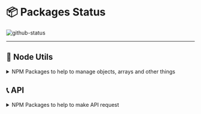 #  :package: Packages Status

![github-status](https://user-images.githubusercontent.com/39351850/94375002-cf941a80-00e6-11eb-8b3a-4886c3cead6d.png)

---

##  :wrench: Node Utils

<details>
 <summary>NPM Packages to help to manage objects, arrays and other things</summary>
  
  ### :x: Press-F
  ![NPM Version](https://img.shields.io/npm/v/press-f.svg)
  ![NPM downloads](https://img.shields.io/npm/dm/press-f.svg)
  ![NPM bundle size](https://img.shields.io/bundlephobia/min/press-f)
  ![Tests Status](https://github.com/gastonpereyra/press-f/workflows/Build%20Status/badge.svg)
  [![Coverage Status](https://img.shields.io/coveralls/github/gastonpereyra/press-f/master.svg)](https://coveralls.io/r/gastonpereyra/press-f?branch=master)
  ![Last Version Status](https://github.com/gastonpereyra/packages-status/workflows/Press-F-Status/badge.svg)

  - **Description**: When an Error happens, press "f" to pay respect.
  - **Real Description**: It's an Error Wrapper to add a custom Error Name.
  - [**NPM Link**](https://www.npmjs.com/package/press-f)
  - [**Repository Link**](https://github.com/gastonpereyra/press-f)

  ### :hocho: Objects-Normalizer
  ![NPM Version](https://img.shields.io/npm/v/objects-normalizer.svg)
  ![NPM downloads](https://img.shields.io/npm/dm/objects-normalizer.svg)
  ![NPM bundle size](https://img.shields.io/bundlephobia/min/objects-normalizer)
  ![Tests Status](https://github.com/gastonpereyra/objects-normalizer/workflows/Build%20Status/badge.svg)
  [![Coverage Status](https://img.shields.io/coveralls/github/gastonpereyra/objects-normalizer/master.svg)](https://coveralls.io/r/gastonpereyra/objects-normalizer?branch=master)
  ![Last Version Status](https://github.com/gastonpereyra/packages-status/workflows/Objects-Normalizer-Status/badge.svg)

  - **Description**: Normalizes object keys, to have all the same keys by keeping or removing fields
  - **Installation**: `npm i objects-normalizer`
  - [**NPM Link**](https://www.npmjs.com/package/objects-normalizer)
  - [**Repository Link**](https://github.com/gastonpereyra/objects-normalizer)

  ### :triangular_ruler: Are-Objects-Equals
  ![NPM Version](https://img.shields.io/npm/v/are-objects-equals.svg)
  ![NPM downloads](https://img.shields.io/npm/dm/are-objects-equals.svg)
  ![NPM bundle size](https://img.shields.io/bundlephobia/min/are-objects-equals)
  ![Tests Status](https://github.com/gastonpereyra/are-objects-equals/workflows/Build%20Status/badge.svg)
  [![Coverage Status](https://img.shields.io/coveralls/github/gastonpereyra/are-objects-equals/master.svg)](https://coveralls.io/r/gastonpereyra/are-objects-equals?branch=master)
  ![Last Version Status](https://github.com/gastonpereyra/packages-status/workflows/Are-Objects-Equals-Status/badge.svg)

  - **Description**: A tool to compare objects easier, and normalize if necessary
  - **Installation**: `npm i are-objects-equals`
  - [**NPM Link**](https://www.npmjs.com/package/are-objects-equals)
  - [**Repository Link**](https://github.com/gastonpereyra/are-objects-equals)

  ### :spades: Get-Unique-Objects
  ![NPM Version](https://img.shields.io/npm/v/get-unique-objects.svg)
  ![NPM downloads](https://img.shields.io/npm/dm/get-unique-objects.svg)
  ![NPM bundle size](https://img.shields.io/bundlephobia/min/get-unique-objects)
  ![Tests Status](https://github.com/gastonpereyra/get-unique-objects/workflows/Build%20Status/badge.svg)
  [![Coverage Status](https://img.shields.io/coveralls/github/gastonpereyra/get-unique-objects/master.svg)](https://coveralls.io/r/gastonpereyra/get-unique-objects?branch=master)
  ![Last Version Status](https://github.com/gastonpereyra/packages-status/workflows/Get-Unique-Objects-Status/badge.svg)

  - **Description**: Get unique objects from array of objects (can be normalize before compare them)
  - **Installation**: `npm i get-unique-objects`
  - [**NPM Link**](https://www.npmjs.com/package/get-unique-objects)
  - [**Repository Link**](https://github.com/gastonpereyra/get-unique-objects)

  ### :straight_ruler: Struct-Prototype
  ![NPM Version](https://img.shields.io/npm/v/struct-prototype.svg)
  ![NPM downloads](https://img.shields.io/npm/dm/struct-prototype.svg)
  ![NPM bundle size](https://img.shields.io/bundlephobia/min/struct-prototype)
  ![Tests Status](https://github.com/gastonpereyra/struct-prototype/workflows/Build%20Status/badge.svg)
  [![Coverage Status](https://img.shields.io/coveralls/github/gastonpereyra/struct-prototype/master.svg)](https://coveralls.io/r/gastonpereyra/struct-prototype?branch=master)
  ![Last Version Status](https://github.com/gastonpereyra/packages-status/workflows/struct-prototype-Status/badge.svg)

  - **Description**: To validate data structure. It's a Prototype
  - **Installation**: `npm i struct-prototype`
  - [**NPM Link**](https://www.npmjs.com/package/struct-prototype)
  - [**Repository Link**](https://github.com/gastonpereyra/struct-prototype)
  
</details>

## :telephone_receiver: API 

<details>

 <summary>NPM Packages to help to make API request</summary>

 ### :cloud: Weather-Arg
  ![NPM Version](https://img.shields.io/npm/v/weather-arg.svg)
  ![NPM downloads](https://img.shields.io/npm/dm/weather-arg.svg)
  ![NPM bundle size](https://img.shields.io/bundlephobia/min/weather-arg)
  ![Tests Status](https://github.com/gastonpereyra/weather-arg/actions/workflows/tests.yml/badge.svg)
  [![Coverage Status](https://img.shields.io/coveralls/github/gastonpereyra/weather-arg/master.svg)](https://coveralls.io/r/gastonpereyra/weather-arg?branch=master)
  ![Last Version Status](https://github.com/gastonpereyra/packages-status/workflows/Weather-Arg-Status/badge.svg)

  - **Description**: Get Argentine towns, cities, provinces current Weather
  - **Installation**: `npm i weather-arg`
  - [**NPM Link**](https://www.npmjs.com/package/weather-arg)
  - [**Repository Link**](https://github.com/gastonpereyra/weather-arg)
  
</details>
